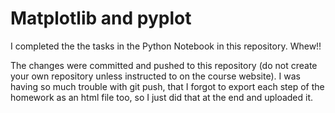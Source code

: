 # Matplotlib and pyplot

I completed the the tasks in the Python Notebook in this repository. Whew!!

The changes were committed and pushed to this repository (do not create your own repository unless instructed to on the course website).
I was having so much trouble with git push, that I forgot to export each step of the homework as an html file too, so I just did that at the end and uploaded it.


